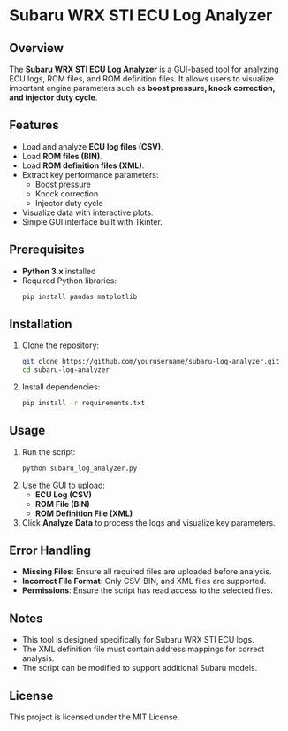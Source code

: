 # Subaru WRX STI ECU Log Analyzer

## Overview
The **Subaru WRX STI ECU Log Analyzer** is a GUI-based tool for analyzing ECU logs, ROM files, and ROM definition files. It allows users to visualize important engine parameters such as **boost pressure, knock correction, and injector duty cycle**.

## Features
- Load and analyze **ECU log files (CSV)**.
- Load **ROM files (BIN)**.
- Load **ROM definition files (XML)**.
- Extract key performance parameters:
  - Boost pressure
  - Knock correction
  - Injector duty cycle
- Visualize data with interactive plots.
- Simple GUI interface built with Tkinter.

## Prerequisites
- **Python 3.x** installed
- Required Python libraries:
  ```sh
  pip install pandas matplotlib
  ```

## Installation
1. Clone the repository:
   ```sh
   git clone https://github.com/yourusername/subaru-log-analyzer.git
   cd subaru-log-analyzer
   ```
2. Install dependencies:
   ```sh
   pip install -r requirements.txt
   ```

## Usage
1. Run the script:
   ```sh
   python subaru_log_analyzer.py
   ```
2. Use the GUI to upload:
   - **ECU Log (CSV)**
   - **ROM File (BIN)**
   - **ROM Definition File (XML)**
3. Click **Analyze Data** to process the logs and visualize key parameters.

## Error Handling
- **Missing Files**: Ensure all required files are uploaded before analysis.
- **Incorrect File Format**: Only CSV, BIN, and XML files are supported.
- **Permissions**: Ensure the script has read access to the selected files.

## Notes
- This tool is designed specifically for Subaru WRX STI ECU logs.
- The XML definition file must contain address mappings for correct analysis.
- The script can be modified to support additional Subaru models.

## License
This project is licensed under the MIT License.

